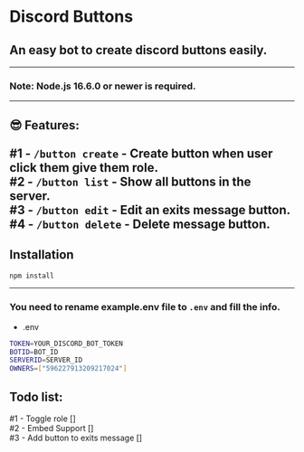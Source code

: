 # Discord Buttons


## An easy bot to create discord buttons easily.

---
### Note: Node.js 16.6.0 or newer is required.
---
😎 Features:
<br><br>
#1 - `/button create` - Create button when user click them give them role.
<br>
#2 - `/button list` - Show all buttons in the server.
<br>
#3 - `/button edit` - Edit an exits message button.
<br>
#4 - `/button delete` - Delete message button.
---

## Installation

```sh
npm install
```
---

### You need to rename example.env file to `.env` and fill the info.

- .env
```sh
TOKEN=YOUR_DISCORD_BOT_TOKEN
BOTID=BOT_ID
SERVERID=SERVER_ID
OWNERS=["596227913209217024"]
```

## Todo list:
#1 - Toggle role []
<br>
#2 - Embed Support []
<br>
#3 - Add button to exits message []
